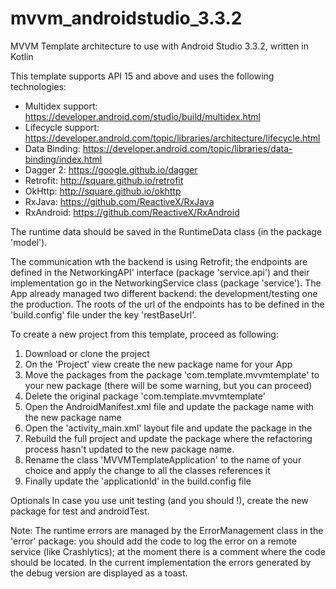 # mvvm_androidstudio_3.3.2
MVVM Template architecture to use with Android Studio 3.3.2, written in Kotlin

This template supports API 15 and above and uses the following technologies:

  - Multidex support: https://developer.android.com/studio/build/multidex.html
  - Lifecycle support: https://developer.android.com/topic/libraries/architecture/lifecycle.html
  - Data Binding: https://developer.android.com/topic/libraries/data-binding/index.html
  - Dagger 2: https://google.github.io/dagger
  - Retrofit: http://square.github.io/retrofit
  - OkHttp: http://square.github.io/okhttp
  - RxJava: https://github.com/ReactiveX/RxJava
  - RxAndroid: https://github.com/ReactiveX/RxAndroid

The runtime data should be saved in the RuntimeData class (in the package 'model').

The communication wth the backend is using Retrofit; the endpoints are defined in the NetworkingAPI'
interface (package 'service.api') and their implementation go in the NetworkingService class
(package 'service').
The App already managed two different backend: the development/testing one the production. The roots
of the url of the endpoints has to be defined in the 'build.config' file under the key 'restBaseUrl'.

To create a new project from this template, proceed as following:

1. Download or clone the project
2. On the 'Project' view create the new package name for your App
3. Move the packages from the package 'com.template.mvvmtemplate' to your new package (there will be some warning, but you can proceed)
4. Delete the original package 'com.template.mvvmtemplate'
5. Open the AndroidManifest.xml file and update the package name with the new package name
6. Open the 'activity_main.xml' layout file and update the package in the <variable>
7. Rebuild the full project and update the package where the refactoring process hasn't updated to the new package name.
8. Rename the class 'MVVMTemplateApplication' to the name of your choice and apply the change to all the classes references it
9. Finally update the 'applicationId' in the build.config file

Optionals
In case you use unit testing (and you should !), create the new package for test and androidTest.

Note:
The runtime errors are managed by the  ErrorManagement class in the 'error' package: you should add
the code to log the error on a remote service (like Crashlytics); at the moment there is a comment
where the code should be located. In the current implementation the errors generated by the debug
version are displayed as a toast.




